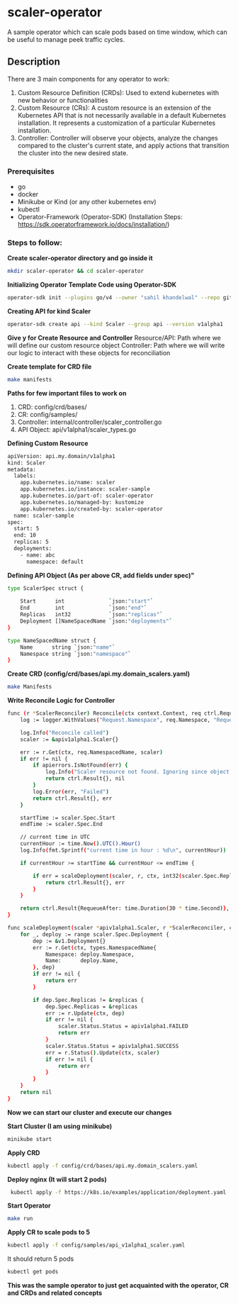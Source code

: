 # scaler-operator
A sample operator which can scale pods based on time window, which can be useful to manage peek traffic cycles.

## Description
There are 3 main components for any operator to work:
1. Custom Resource Definition (CRDs): Used to extend kubernetes with new behavior or functionalities
2. Custom Resource (CRs): A custom resource is an extension of the Kubernetes API that is not necessarily available in a default Kubernetes installation. It represents a customization of a particular Kubernetes installation.
3. Controller: Controller will observe your objects, analyze the changes compared to the cluster's current state, and apply actions that transition the cluster into the new desired state.

### Prerequisites
- go
- docker
- Minikube or Kind (or any other kubernetes env)
- kubectl
- Operator-Framework (Operator-SDK) (Installation Steps: https://sdk.operatorframework.io/docs/installation/)

### Steps to follow:

**Create scaler-operator directory and go inside it**
```sh
mkdir scaler-operator && cd scaler-operator
```

**Initializing Operator Template Code using Operator-SDK**
```sh
operator-sdk init --plugins go/v4 --owner "sahil khandelwal" --repo github.com/khandelwalsahil/scaler-operator
```

**Creating API for kind Scaler**
```sh
operator-sdk create api --kind Scaler --group api --version v1alpha1
```
**Give y for Create Resource and Controller**
Resource/API: Path where we will define our custom resource object
Controller: Path where we will write our logic to interact with these objects for reconciliation

**Create template for CRD file**
```sh
make manifests
```

**Paths for few important files to work on**
1. CRD: config/crd/bases/
2. CR: config/samples/
3. Controller: internal/controller/scaler_controller.go
4. API Object: api/v1alpha1/scaler_types.go

**Defining Custom Resource**
```sh
apiVersion: api.my.domain/v1alpha1
kind: Scaler
metadata:
  labels:
    app.kubernetes.io/name: scaler
    app.kubernetes.io/instance: scaler-sample
    app.kubernetes.io/part-of: scaler-operator
    app.kubernetes.io/managed-by: kustomize
    app.kubernetes.io/created-by: scaler-operator
  name: scaler-sample
spec:
  start: 5
  end: 10
  replicas: 5
  deployments:
    - name: abc
      namespace: default
```

**Defining API Object (As per above CR, add fields under spec)"**
```sh
type ScalerSpec struct {
	
	Start      int              `json:"start"`
	End        int              `json:"end"`
	Replicas   int32            `json:"replicas"`
	Deployment []NameSpacedName `json:"deployments"`
}

type NameSpacedName struct {
	Name      string `json:"name"`
	Namespace string `json:"namespace"`
}
```

**Create CRD (config/crd/bases/api.my.domain_scalers.yaml)**
```sh
make Manifests
```

**Write Reconcile Logic for Controller**
```sh
func (r *ScalerReconciler) Reconcile(ctx context.Context, req ctrl.Request) (ctrl.Result, error) {
	log := logger.WithValues("Request.Namespace", req.Namespace, "Request.Name", req.Name)

	log.Info("Reconcile called")
	scaler := &apiv1alpha1.Scaler{}

	err := r.Get(ctx, req.NamespacedName, scaler)
	if err != nil {
		if apierrors.IsNotFound(err) {
			log.Info("Scaler resource not found. Ignoring since object must be deleted.")
			return ctrl.Result{}, nil
		}
		log.Error(err, "Failed")
		return ctrl.Result{}, err
	}

	startTime := scaler.Spec.Start
	endTime := scaler.Spec.End

	// current time in UTC
	currentHour := time.Now().UTC().Hour()
	log.Info(fmt.Sprintf("current time in hour : %d\n", currentHour))

	if currentHour >= startTime && currentHour <= endTime {

		if err = scaleDeployment(scaler, r, ctx, int32(scaler.Spec.Replicas)); err != nil {
			return ctrl.Result{}, err
		}
	}

	return ctrl.Result{RequeueAfter: time.Duration(30 * time.Second)}, nil
}

func scaleDeployment(scaler *apiv1alpha1.Scaler, r *ScalerReconciler, ctx context.Context, replicas int32) error {
	for _, deploy := range scaler.Spec.Deployment {
		dep := &v1.Deployment{}
		err := r.Get(ctx, types.NamespacedName{
			Namespace: deploy.Namespace,
			Name:      deploy.Name,
		}, dep)
		if err != nil {
			return err
		}

		if dep.Spec.Replicas != &replicas {
			dep.Spec.Replicas = &replicas
			err := r.Update(ctx, dep)
			if err != nil {
				scaler.Status.Status = apiv1alpha1.FAILED
				return err
			}
			scaler.Status.Status = apiv1alpha1.SUCCESS
			err = r.Status().Update(ctx, scaler)
			if err != nil {
				return err
			}
		}
	}
	return nil
}
```

**Now we can start our cluster and execute our changes**

**Start Cluster (I am using minikube)**
```sh
minikube start
```

**Apply CRD**
```sh
kubectl apply -f config/crd/bases/api.my.domain_scalers.yaml
```

**Deploy nginx (It will start 2 pods)**
```sh
 kubectl apply -f https://k8s.io/examples/application/deployment.yaml
```

**Start Operator**
```sh
make run
```

**Apply CR to scale pods to 5**
```sh
kubectl apply -f config/samples/api_v1alpha1_scaler.yaml
```

It should return 5 pods
```sh
kubectl get pods
```

**This was the sample operator to just get acquainted with the operator, CR and CRDs and related concepts**
